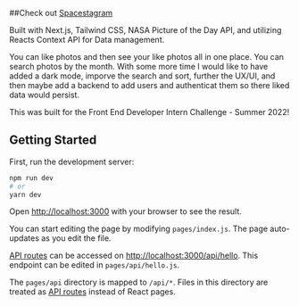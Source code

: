 ##Check out [Spacestagram](https://spacestagram-hank95.vercel.app)

Built with Next.js, Tailwind CSS, NASA Picture of the Day API, and utilizing Reacts Context API for Data management.


You can like photos and then see your like photos all in one place.  You can search photos by the month.  With some more time I would like to have added a dark mode, imporve the search and sort, further the UX/UI, and then maybe add a backend to add users and authenticat them so there liked data would persist.  

This was built for the Front End Developer Intern Challenge - Summer 2022!

## Getting Started

First, run the development server:

```bash
npm run dev
# or
yarn dev
```

Open [http://localhost:3000](http://localhost:3000) with your browser to see the result.

You can start editing the page by modifying `pages/index.js`. The page auto-updates as you edit the file.

[API routes](https://nextjs.org/docs/api-routes/introduction) can be accessed on [http://localhost:3000/api/hello](http://localhost:3000/api/hello). This endpoint can be edited in `pages/api/hello.js`.

The `pages/api` directory is mapped to `/api/*`. Files in this directory are treated as [API routes](https://nextjs.org/docs/api-routes/introduction) instead of React pages.

